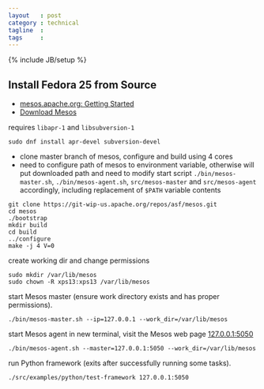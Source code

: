 ```yaml
---
layout   : post
category : technical
tagline  : 
tags     : 
---
```

{% include JB/setup %}


## Install Fedora 25 from Source

- [mesos.apache.org: Getting Started](http://mesos.apache.org/gettingstarted/)
- [Download Mesos](http://mesos.apache.org/downloads/)

requires `libapr-1` and `libsubversion-1`

~~~
sudo dnf install apr-devel subversion-devel
~~~

- clone master branch of mesos, configure and build using 4 cores
- need to configure path of mesos to environment variable, otherwise will put downloaded path and need to modify start script `./bin/mesos-master.sh`, `./bin/mesos-agent.sh`, `src/mesos-master` and `src/mesos-agent` accordingly, including replacement of `$PATH` variable contents

~~~
git clone https://git-wip-us.apache.org/repos/asf/mesos.git
cd mesos
./bootstrap
mkdir build
cd build
../configure
make -j 4 V=0
~~~

create working dir and change permissions

~~~
sudo mkdir /var/lib/mesos
sudo chown -R xps13:xps13 /var/lib/mesos
~~~

start Mesos master (ensure work directory exists and has proper permissions).

~~~
./bin/mesos-master.sh --ip=127.0.0.1 --work_dir=/var/lib/mesos
~~~

start Mesos agent in new terminal, visit the Mesos web page [127.0.0.1:5050](http://127.0.0.1:5050)

~~~
./bin/mesos-agent.sh --master=127.0.0.1:5050 --work_dir=/var/lib/mesos
~~~

run Python framework (exits after successfully running some tasks).

~~~
./src/examples/python/test-framework 127.0.0.1:5050
~~~
